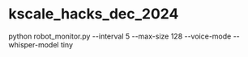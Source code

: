 # kscale_hacks_dec_2024

python robot_monitor.py --interval 5 --max-size 128 --voice-mode --whisper-model tiny

